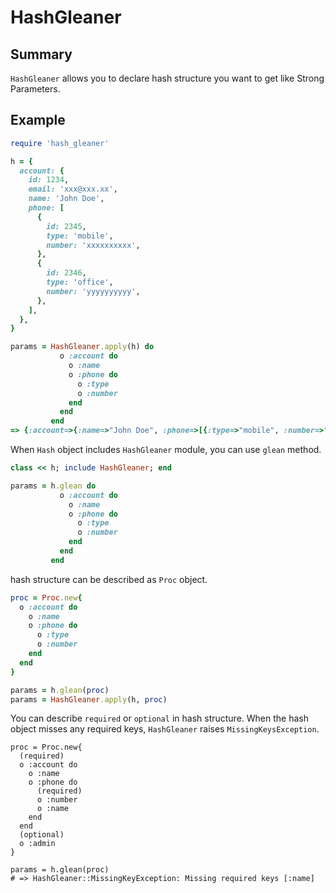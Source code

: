 # HashGleaner
## Summary
`HashGleaner` allows you to declare hash structure you want to get like Strong Parameters.

## Example

```ruby
require 'hash_gleaner'

h = {
  account: {
    id: 1234,
    email: 'xxx@xxx.xx',
    name: 'John Doe',
    phone: [
      {
        id: 2345,
        type: 'mobile',
        number: 'xxxxxxxxxx',
      },
      {
        id: 2346,
        type: 'office',
        number: 'yyyyyyyyyy',
      },
    ],
  },
}

params = HashGleaner.apply(h) do
           o :account do
             o :name
             o :phone do
               o :type
               o :number
             end
           end
         end
=> {:account=>{:name=>"John Doe", :phone=>[{:type=>"mobile", :number=>"xxxxxxxxxx"}, {:type=>"office", :number=>"yyyyyyyyyy"}]}}
```

When `Hash` object includes `HashGleaner` module, you can use `glean` method.

```ruby
class << h; include HashGleaner; end

params = h.glean do
           o :account do
             o :name
             o :phone do
               o :type
               o :number
             end
           end
         end
```

hash structure can be described as `Proc` object.

```ruby
proc = Proc.new{
  o :account do
    o :name
    o :phone do
      o :type
      o :number
    end
  end
}

params = h.glean(proc)
params = HashGleaner.apply(h, proc)
```

You can describe `required` or `optional` in hash structure.
When the hash object misses any required keys,
`HashGleaner` raises `MissingKeysException`.

```
proc = Proc.new{
  (required)
  o :account do
    o :name
    o :phone do
      (required)
      o :number
      o :name
    end
  end
  (optional)
  o :admin
}

params = h.glean(proc)
# => HashGleaner::MissingKeyException: Missing required keys [:name]
```
